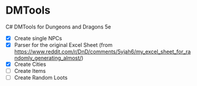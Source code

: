# DMTools
C# DMTools for Dungeons and Dragons 5e

- [x] Create single NPCs
- [x] Parser for the original Excel Sheet (from https://www.reddit.com/r/DnD/comments/5vjah6/my_excel_sheet_for_randomly_generating_almost/)
- [x] Create Cities
- [ ] Create Items
- [ ] Create Random Loots
